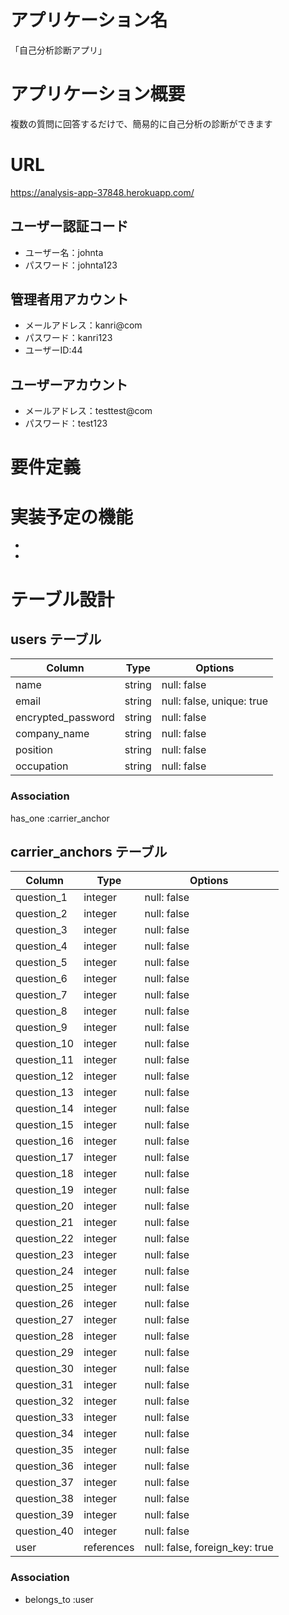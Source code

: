 # アプリケーション名
「自己分析診断アプリ」

# アプリケーション概要
複数の質問に回答するだけで、簡易的に自己分析の診断ができます

# URL
https://analysis-app-37848.herokuapp.com/

## ユーザー認証コード
- ユーザー名：johnta
- パスワード：johnta123

## 管理者用アカウント
- メールアドレス：kanri@com
- パスワード：kanri123
- ユーザーID:44

## ユーザーアカウント
- メールアドレス：testtest@com
- パスワード：test123

# 要件定義

# 実装予定の機能
- 
- 



# テーブル設計

## users テーブル

| Column                  | Type   | Options                   |
| ----------------------- | ------ | ------------------------- |
| name                    | string | null: false               |
| email                   | string | null: false, unique: true |
| encrypted_password      | string | null: false               |
| company_name            | string | null: false               |
| position                | string | null: false               |
| occupation              | string | null: false               |

### Association
 has_one :carrier_anchor

## carrier_anchors テーブル
| Column             | Type       | Options                        |
| -------------------| ---------- | ------------------------------ |
| question_1         | integer    | null: false                    |
| question_2         | integer    | null: false                    |
| question_3         | integer    | null: false                    |
| question_4         | integer    | null: false                    |
| question_5         | integer    | null: false                    |
| question_6         | integer    | null: false                    |
| question_7         | integer    | null: false                    |
| question_8         | integer    | null: false                    |
| question_9         | integer    | null: false                    |
| question_10        | integer    | null: false                    |
| question_11        | integer    | null: false                    |
| question_12        | integer    | null: false                    |
| question_13        | integer    | null: false                    |
| question_14        | integer    | null: false                    |
| question_15        | integer    | null: false                    |
| question_16        | integer    | null: false                    |
| question_17        | integer    | null: false                    |
| question_18        | integer    | null: false                    |
| question_19        | integer    | null: false                    |
| question_20        | integer    | null: false                    |
| question_21        | integer    | null: false                    |
| question_22        | integer    | null: false                    |
| question_23        | integer    | null: false                    |
| question_24        | integer    | null: false                    |
| question_25        | integer    | null: false                    |
| question_26        | integer    | null: false                    |
| question_27        | integer    | null: false                    |
| question_28        | integer    | null: false                    |
| question_29        | integer    | null: false                    |
| question_30        | integer    | null: false                    |
| question_31        | integer    | null: false                    |
| question_32        | integer    | null: false                    |
| question_33        | integer    | null: false                    |
| question_34        | integer    | null: false                    |
| question_35        | integer    | null: false                    |
| question_36        | integer    | null: false                    |
| question_37        | integer    | null: false                    |
| question_38        | integer    | null: false                    |
| question_39        | integer    | null: false                    |
| question_40        | integer    | null: false                    |
| user               | references | null: false, foreign_key: true |

### Association
- belongs_to :user

